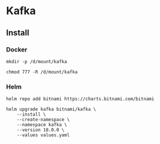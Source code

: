 # Kafka

## Install

### Docker

```shell
mkdir -p /d/mount/kafka

chmod 777 -R /d/mount/kafka
```

### Helm

```shell
helm repo add bitnami https://charts.bitnami.com/bitnami

helm upgrade kafka bitnami/kafka \
    --install \
    --create-namespace \
    --namespace kafka \
    --version 18.0.0 \
    --values values.yaml
```
